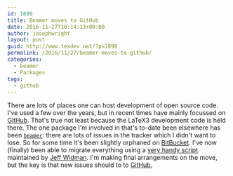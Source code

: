 ```yaml
---
id: 1899
title: Beamer moves to GitHub
date: 2016-11-27T10:14:13+00:00
author: josephwright
layout: post
guid: http://www.texdev.net/?p=1898
permalink: /2016/11/27/beamer-moves-to-github/
categories:
  - beamer
  - Packages
tags:
  - github
---
```

There are lots of places one can host development of open source code. I've used a few over the years, but in recent times have mainly focussed on [GitHub](https://github.com/). That's true not least because the LaTeX3 development code is held there. The one package I'm involved in that's to-date been elsewhere has been [`beamer`](https://ctan.org/pkg/beamer): there are lots of issues in the tracker which I didn't want to lose. So for some time it's been slightly orphaned on [BitBucket](https://bitbucket.org/). I've now (finally) been able to migrate everything using a [very handy script](https://github.com/jeffwidman/bitbucket-issue-migration) maintained by [Jeff Widman](http://www.jeffwidman.com/blog/). I'm making final arrangements on the move, but the key is that new issues should to to [GitHub.](https://github.com/josephwright/beamer/issues)
